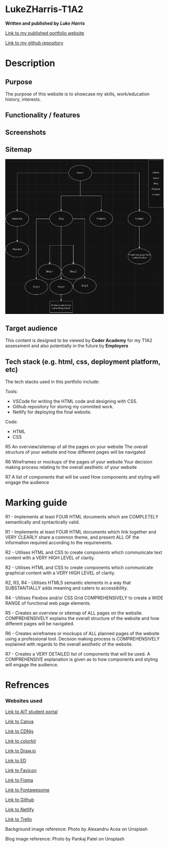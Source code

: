 # LukeZHarris-T1A2

__Written and published by *Luke Harris*__

[Link to my published portfolio website](https://lukezharris-t1a2.netlify.app/)  

[Link to my github repository](https://github.com/LukeZHar/LukeZHarris-T1A2)

# Description
## Purpose
The purpose of this website is to showcase my skills, work/education history, interests. 

## Functionality / features


## Screenshots


## Sitemap
![A screenshot of my sitemap from draw.io](./docs/Sitemap/Sitemap%20for%20T1A2.png)

## Target audience
This content is designed to be viewed by __Coder Academy__ for my T1A2 assessment and also potentially in the future by __Employers__  

## Tech stack (e.g. html, css, deployment platform, etc)
The tech stacks used in this portfolio include:  

Tools: 
- VSCode for writing the HTML code and designing with CSS. 
- Github repository for storing my commited work. 
- Netlify for deploying the final website.  

Code: 
- HTML
- CSS

R5	An overview/sitemap of all the pages on your website	The overall structure of your website and how different pages will be navigated


R6	Wireframes or mockups of the pages of your website	Your decision making process relating to the overall aesthetic of your website


R7	A list of components that will be used	How components and styling will engage the audience

# Marking guide
R1 - Implements at least FOUR HTML documents which are COMPLETELY semantically and syntactically valid.

R1 - Implements at least FOUR HTML documents which link together and VERY CLEARLY share a common theme, and present ALL OF the information required according to the requirements.

R2 - Utilises HTML and CSS to create components which communicate text content with a VERY HIGH LEVEL of clarity.

R2 - Utilises HTML and CSS to create components which communicate graphical content with a VERY HIGH LEVEL of clarity.

R2, R3, R4 - Utilises HTML5 semantic elements in a way that SUBSTANTIALLY adds meaning and caters to accessibility.

R4 - Utilises Flexbox and/or CSS Grid COMPREHENSIVELY to create a WIDE RANGE of functional web page elements.

R5 - Creates an overview or sitemap of ALL pages on the website. COMPREHENSIVELY explains the overall structure of the website and how different pages will be navigated.

R6 - Creates wireframes or mockups of ALL planned pages of the website using a professional tool. Decision making process is COMPREHENSIVELY explained with regards to the overall aesthetic of the website.

R7 - Creates a VERY DETAILED list of components that will be used. A COMPREHENSIVE explanation is given as to how components and styling will engage the audience.

# Refrences
### Websites used
[Link to AIT student portal](https://ait.instructure.com/)

[Link to Canva](https://www.canva.com/)

[Link to CDNjs](https://cdnjs.com/libraries/font-awesome)

[Link to colorkit](https://colorkit.co/contrast-checker/a7bfed-262626/)

[Link to Draw.io](https://app.diagrams.net/)

[Link to ED](https://edstem.org/)

[Link to Favicon](https://favicon.io/favicon-generator/)

[Link to Figma](https://www.figma.com/)

[Link to Fontawesome](https://fontawesome.com/icons)

[Link to Github](https://github.com/)  

[Link to Netlify](https://app.netlify.com/)

[Link to Trello](https://trello.com)

Background image reference: Photo by Alexandru Acea on Unsplash

Blog image reference: Photo by Pankaj Patel on Unsplash
  